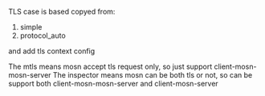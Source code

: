 TLS case is based copyed from:
1. simple
2. protocol_auto

and add tls context config

The mtls means mosn accept tls request only, so just support client-mosn-mosn-server
The inspector means mosn can be both tls or not, so can be support both client-mosn-mosn-server and client-mosn-server
